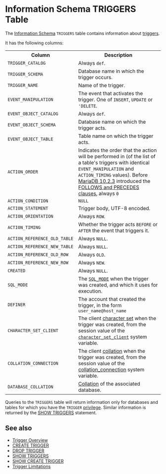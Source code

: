 # Information Schema TRIGGERS Table

The [Information Schema](/kb/en/information_schema/) `TRIGGERS` table contains information about [triggers](/programming-customizing-mariadb/triggers-events/triggers).

It has the following columns:

<table><tbody><tr><th>Column</th><th>Description</th></tr>
<tr><td><code>TRIGGER_CATALOG</code></td><td>Always <code>def</code>.</td></tr>
<tr><td><code>TRIGGER_SCHEMA</code></td><td>Database name in which the trigger occurs.</td></tr>
<tr><td><code>TRIGGER_NAME</code></td><td>Name of the trigger.</td></tr>
<tr><td><code>EVENT_MANIPULATION</code></td><td>The event that activates the trigger. One of <code>INSERT</code>, <code>UPDATE</code> or <code>'DELETE</code>.</td></tr>
<tr><td><code>EVENT_OBJECT_CATALOG</code></td><td>Always <code>def</code>.</td></tr>
<tr><td><code>EVENT_OBJECT_SCHEMA</code></td><td>Database name on which the trigger acts.</td></tr>
<tr><td><code>EVENT_OBJECT_TABLE</code></td><td>Table name on which the trigger acts.</td></tr>
<tr><td><code>ACTION_ORDER</code></td><td>Indicates the order that the action will be performed in (of the list of a table's triggers with identical <code>EVENT_MANIPULATION</code> and <code>ACTION_TIMING</code> values). Before <a href="/kb/en/mariadb-1023-release-notes/">MariaDB 10.2.3</a> introduced the <a href="/kb/en/create-trigger/#followsprecedes-other_trigger_name">FOLLOWS and PRECEDES clauses</a>, always <code>0</code></td></tr>
<tr><td><code>ACTION_CONDITION</code></td><td><code>NULL</code></td></tr>
<tr><td><code>ACTION_STATEMENT</code></td><td>Trigger body, UTF-8 encoded.</td></tr>
<tr><td><code>ACTION_ORIENTATION</code></td><td>Always <code>ROW</code>.</td></tr>
<tr><td><code>ACTION_TIMING</code></td><td>Whether the trigger acts <code>BEFORE</code> or <code>AFTER</code> the event that triggers it.</td></tr>
<tr><td><code>ACTION_REFERENCE_OLD_TABLE</code></td><td>Always <code>NULL</code>.</td></tr>
<tr><td><code>ACTION_REFERENCE_NEW_TABLE</code></td><td>Always <code>NULL</code>.</td></tr>
<tr><td><code>ACTION_REFERENCE_OLD_ROW</code></td><td>Always <code>OLD</code>.</td></tr>
<tr><td><code>ACTION_REFERENCE_NEW_ROW</code></td><td>Always <code>NEW</code>.</td></tr>
<tr><td><code>CREATED</code></td><td>Always <code>NULL</code>.</td></tr>
<tr><td><code>SQL_MODE</code></td><td>The <code><a href="/kb/en/sql-mode/">SQL_MODE</a></code> when the trigger was created, and which it uses for execution.</td></tr>
<tr><td><code>DEFINER</code></td><td>The account that created the trigger, in the form <code>user_name@host_name</code></td></tr>
<tr><td><code>CHARACTER_SET_CLIENT</code></td><td>The client <a href="/kb/en/data-types-character-sets-and-collations/">character set</a> when the trigger was created, from the session value of the <code><a href="/kb/en/server-system-variables/#character_set_client">character_set_client</a></code> system variable.</td></tr>
<tr><td><code>COLLATION_CONNECTION</code></td><td>The client <a href="/kb/en/data-types-character-sets-and-collations/">collation</a> when the trigger was created, from the session value of the <a href="/kb/en/server-system-variables/#collation_connection">collation_connection</a> system variable.</td></tr>
<tr><td><code>DATABASE_COLLATION</code></td><td><a href="/kb/en/data-types-character-sets-and-collations/">Collation</a> of the associated database.</td></tr>
</tbody></table>

Queries to the `TRIGGERS` table will return information only for databases and tables for which you have the `TRIGGER` [privilege](/kb/en/grant/#table-privileges). Similar information is returned by the [SHOW TRIGGERS](/sql-statements-structure/sql-statements/administrative-sql-statements/show/show-triggers) statement.

## See also

- [Trigger Overview](/programming-customizing-mariadb/triggers-events/triggers/trigger-overview)
- [CREATE TRIGGER](/programming-customizing-mariadb/triggers-events/triggers/create-trigger)
- [DROP TRIGGER](/sql-statements-structure/sql-statements/data-definition/drop/drop-trigger)
- [SHOW TRIGGERS](/sql-statements-structure/sql-statements/administrative-sql-statements/show/show-triggers)
- [SHOW CREATE TRIGGER](/sql-statements-structure/sql-statements/administrative-sql-statements/show/show-create-trigger)
- [Trigger Limitations](/programming-customizing-mariadb/triggers-events/triggers/trigger-limitations)